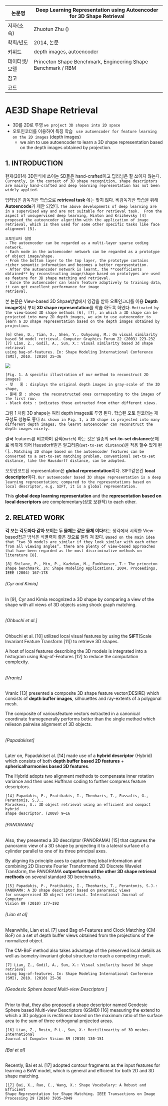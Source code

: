 | 논문명 | Deep Learning Representation using Autoencoder for 3D Shape Retrieval |
| --- | --- |
| 저자(소속) | Zhuotun Zhu () |
| 학회/년도 | 2014, 논문 |
| 키워드 |depth images, autoencoder  |
| 데이터셋/모델 |Princeton Shape Benchmark, Engineering Shape Benchmark / RBM |
| 참고 | |
| 코드 | |

# AE3D Shape Retrieval

- 3D를 2D로 투영 `we project 3D shapes into 2D space` 
- 오토인코더를 이용하여 특징 학습 ` use autoencoder for feature learning on the 2D images` (depth images)
	-  we aim to use autoencoder to learn a 3D shape representation based on the depth images obtained by projection.

## 1. INTRODUCTION

현재(2014) 3D인식에 쓰이는 SD들은 hand-crafted이고 딥러닝은 잘 쓰이지 않는다. `Currently, in the context of 3D shape recognition, shape descriptors are mainly hand-crafted and deep learning representation has not been widely applied.`

딥러닝은 감독기반 학습으로 **retrieval task** 에는 맞지 않다. 비감독기반 학습을 위해 **Autoencode**가 제안 되었다. `The above developments of deep learning are in a supervised way and are not suitable for retrieval task.  From the aspect of unsupervised deep learning, Hinton and Krizhevsky [4] proposed the autoencoder algorithm with the application of image retrieval, which is then used for some other specific tasks like face alignment [5].`

```
오토인코더 설명 
- The autoencoder can be regarded as a multi-layer sparse coding network. 
- Each node in the autoencoder network can be regarded as a prototype of object image/shape. 
- From the bottom layer to the top layer, the prototype contains richer semantic information and becomes a better representation. 
- After the autoencoder network is learnt, the **coefficients obtained** by reconstructing image/shape based on prototypes are used as feature for 3D shape matching and retrieval. 
- Since the autoencoder can learn feature adaptively to training data, it can get excellent performance for image
retrieval.
```

본 논문은 View-based 3D Shpae방법에서 영감을 받아 오토인코더를 이용 **Depth image**에서 부터 **3D shape representation**를 학습 하도록 하였다. `Motivated by the view-based 3D shape methods [6], [7], in which a 3D shape can be projected into many 2D depth images, we aim to use autoencoder to learn a 3D shape representation based on the depth images obtained by projection.`

```
[6] Chen, D., Tian, X., Shen, Y., Ouhyoung, M.: On visual similarity based 3d model retrieval. Computer Graphics Forum 22 (2003) 223–232
[7] Lian, Z., Godil, A., Sun, X.: Visual similarity based 3d shape retrieval
using bag-of-features. In: Shape Modeling International Conference (SMI), 2010. (2010) 25–36
```

![](https://i.imgur.com/lfzJYCk.png)
```
[Fig. 1. A specific illustration of our method to reconstruct 2D images]
- 첫   줄 : displays the original depth images in gray-scale of the 3D shape, 
- 둘째 줄 : shows the reconstructed ones corresponding to the images of the first row. 
- black dots : indicates those extracted from other different views.
```

그림 1 처럼 3D shape는 여러 depth images로 투영 된다. 학습된 오토 인코더는 재 구성도 성능도 좋다 `As shown in Fig. 1, a 3D shape is projected into many different depth images; the learnt autoencoder can reconstruct the depth images nicely. `

결국 features를 비교하며 검색(`match`) 하는 것은 일종의 **set-to-set distance**문제로 바뀌게 되어 Hausdorff같은 알고리즘(`set-to-set distance`)을 적용 할수 있게 된다. . `Matching 3D shape based on the autoencoder features can be converted to a set-to-set matching problem, conventional set-to-set distance, like the Hausdorff distance, can be adopted.` 

오토인코드된 representation은 **global representation**이다. SIFT같은건 **local descriptor**이다. `Our autoencoder based 3D shape representation is a deep learning representation; compared to the representations based on local descriptor, e.g. SIFT, it is a global representation. `

This **global deep learning representation** and the **representation based on local descriptors** are complementary(상호 보완적) to each other.

## 2. RELATED WORK

**각 보는 각도마다 같아 보이는 두 물체는 같은 물체 이다**라는 생각에서 시작한 View-based접근 방식은  식별력이 좋은 것으로 알려 져 왔다. `Based on the main idea that “two 3D models are similar if they look similar with each other from all viewing angles”, there are plenty of view-based approaches that have been regarded as the most discriminative methods on literature [8].`

```
[8] Shilane, P., Min, P., Kazhdan, M., Funkhouser, T.: The princeton shape benchmark. In: Shape Modeling Applications, 2004. Proceedings, IEEE (2004) 167–178
```

###### [Cyr and Kimia] 

In [9], Cyr and Kimia recognized a 3D shape by comparing a view of the shape with all views of 3D objects using shock graph matching. 

```

```

###### [Ohbuchi et al.] 

Ohbuchi et al. [10] utilized local visual features by using the **SIFT**(Scale Invariant Feature Transform [11]) to retrieve 3D shapes. 

A host of local features describing the 3D models is integrated into a histogram using Bag-of-Features [12] to reduce the computation complexity.

```

```

###### [Vranic]
Vranic [13] presented a composite 3D shape feature vector(DESIRE) which consists of **depth buffer images**, silhouettes and ray-extents of a polygonal mesh. 

The composite of variousfeature vectors extracted in a canonical coordinate framegenerally performs better than the single method which relieson pairwise alignment of 3D objects. 

```

```

###### [Papadakiset]

Later on, Papadakiset al. [14] made use of a **hybrid descriptor** (Hybrid) which consists of both **depth buffer based 2D features** + **sphericalharmonies based 3D features**. 

The Hybrid adopts two alignment methods to compensate inner rotation variance and then uses Huffman coding to further compress feature descriptors.

```
[14] Papadakis, P., Pratikakis, I., Theoharis, T., Passalis, G., Perantonis, S.J.,
Paraskevi, A.: 3D object retrieval using an efficient and compact hybrid
shape descriptor. (2008) 9–16
```

###### [PANORAMA]

Also, they presented a 3D descriptor (PANORAMA) [15] that captures the panoramic view of a 3D shape by projecting it to a lateral surface of a cylinder parallel to one of its three principal axes. 

By aligning its principle axes to capture theg lobal information and combining 2D Discrete Fourier Transformand 2D Discrete Wavelet Transform, the PANORAMA **outperforms all the other 3D shape retrieval methods** on several standard 3D benchmarks. 

```
[15] Papadakis, P., Pratikakis, I., Theoharis, T., Perantonis, S.J.:
PANORAMA: A 3D shape descriptor based on panoramic views
for unsupervised 3D object retrieval. International Journal of Computer
Vision 89 (2010) 177–192
```

###### [Lian et al]

Meanwhile, Lian et al. [7] used Bag of-Features and Clock Matching (CM-BoF) on a set of depth buffer views obtained from the projections of the normalized object. 

The CM-BoF method also takes advantage of the preserved local details as well as isometry-invariant global structure to reach a competing result. 

```
[7] Lian, Z., Godil, A., Sun, X.: Visual similarity based 3d shape retrieval
using bag-of-features. In: Shape Modeling International Conference
(SMI), 2010. (2010) 25–36
```

###### [Geodesic Sphere based Multi-view Descriptors ]

Prior to that, they also proposed a shape descriptor named Geodesic Sphere based Multi-view Descriptors (GSMD) [16] measuring the extend to which a 3D polygon is rectilinear based on the maximum ratio of the surface area to the sum of three orthogonal projected areas. 

```
[16] Lian, Z., Rosin, P.L., Sun, X.: Rectilinearity of 3D meshes. International
Journal of Computer Vision 89 (2010) 130–151
```

###### [Bai et al]

Recently, Bai et al. [17] adopted contour fragments as the input features for learning a BoW model, which is general and efficient for both 2D and 3D shape matching.

```
[17] Bai, X., Rao, C., Wang, X.: Shape Vocabulary: A Robust and Efficient
Shape Representation for Shape Matching. IEEE Transactions on Image
Processing 29 (2014) 3935–3949
```
<!--stackedit_data:
eyJoaXN0b3J5IjpbLTEwMzMyODMwNDVdfQ==
-->